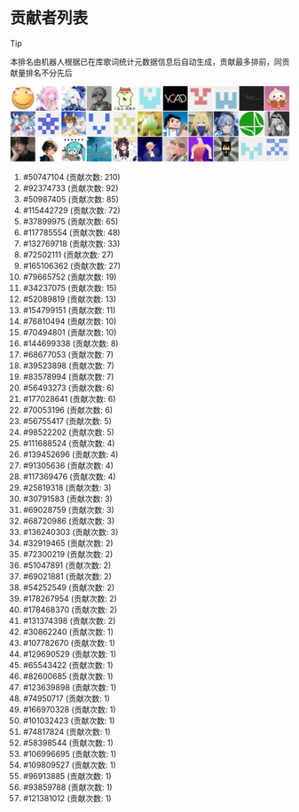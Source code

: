# 贡献者列表

> [!TIP]
> 本排名由机器人根据已在库歌词统计元数据信息后自动生成，贡献最多排前，同贡献量排名不分先后

![贡献者头像画廊](./CONTRIBUTORS.svg)

1. #50747104 (贡献次数: 210)
2. #92374733 (贡献次数: 92)
3. #50987405 (贡献次数: 85)
4. #115442729 (贡献次数: 72)
5. #37899975 (贡献次数: 65)
6. #117785554 (贡献次数: 48)
7. #132769718 (贡献次数: 33)
8. #72502111 (贡献次数: 27)
9. #165106362 (贡献次数: 27)
10. #79665752 (贡献次数: 19)
11. #34237075 (贡献次数: 15)
12. #52089819 (贡献次数: 13)
13. #154799151 (贡献次数: 11)
14. #76810494 (贡献次数: 10)
15. #70494801 (贡献次数: 10)
16. #144699338 (贡献次数: 8)
17. #68677053 (贡献次数: 7)
18. #39523898 (贡献次数: 7)
19. #83578994 (贡献次数: 7)
20. #56493273 (贡献次数: 6)
21. #177028641 (贡献次数: 6)
22. #70053196 (贡献次数: 6)
23. #56755417 (贡献次数: 5)
24. #98522202 (贡献次数: 5)
25. #111688524 (贡献次数: 4)
26. #139452696 (贡献次数: 4)
27. #91305636 (贡献次数: 4)
28. #117369476 (贡献次数: 4)
29. #25819318 (贡献次数: 3)
30. #30791583 (贡献次数: 3)
31. #69028759 (贡献次数: 3)
32. #68720986 (贡献次数: 3)
33. #136240303 (贡献次数: 3)
34. #32919465 (贡献次数: 2)
35. #72300219 (贡献次数: 2)
36. #51047891 (贡献次数: 2)
37. #69021881 (贡献次数: 2)
38. #54252549 (贡献次数: 2)
39. #178267954 (贡献次数: 2)
40. #178468370 (贡献次数: 2)
41. #131374398 (贡献次数: 2)
42. #30862240 (贡献次数: 1)
43. #107782670 (贡献次数: 1)
44. #129690529 (贡献次数: 1)
45. #65543422 (贡献次数: 1)
46. #82600685 (贡献次数: 1)
47. #123639898 (贡献次数: 1)
48. #74950717 (贡献次数: 1)
49. #166970328 (贡献次数: 1)
50. #101032423 (贡献次数: 1)
51. #74817824 (贡献次数: 1)
52. #58398544 (贡献次数: 1)
53. #106996695 (贡献次数: 1)
54. #109809527 (贡献次数: 1)
55. #96913885 (贡献次数: 1)
56. #93859788 (贡献次数: 1)
57. #121381012 (贡献次数: 1)
